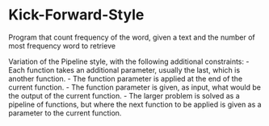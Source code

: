 # Kick-Forward-Style
Program that count frequency of the word, given a text and the number of most frequency word to retrieve

Variation of the Pipeline style, with the following additional constraints:
    - Each function takes an additional parameter, usually the last, which is another function.
    - The function parameter is applied at the end of the current function.
    - The function parameter is given, as input, what would be the output of the current function.
    - The larger problem is solved as a pipeline of functions, but where the next function to be applied is given as a parameter to the current function.


